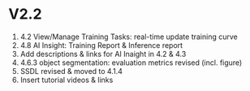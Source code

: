 # V2.2

1. 4.2 View/Manage Training Tasks: real-time update training curve
2. 4.8 AI Insight: Training Report & Inference report
3. Add descriptions & links for AI Inaight in 4.2 & 4.3
4. 4.6.3 object segmentation: evaluation metrics revised (incl. figure)
5. SSDL revised & moved to 4.1.4
6. Insert tutorial videos & links
